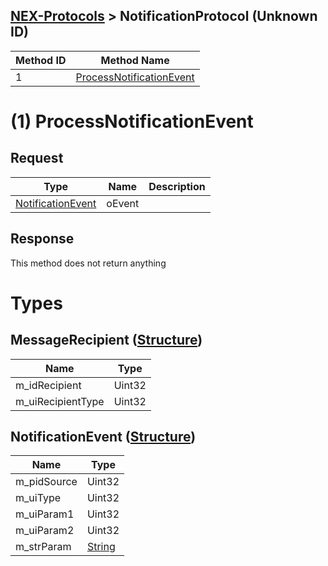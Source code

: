 ## [NEX-Protocols](https://github.com/kinnay/NintendoClients/wiki/NEX-Protocols) > NotificationProtocol (Unknown ID)

| Method ID | Method Name |
| --- | --- |
| 1 | [ProcessNotificationEvent](#1-processnotificationevent) |

# (1) ProcessNotificationEvent

## Request
| Type | Name | Description |
| --- | --- | --- |
| [NotificationEvent](#notificationevent) | oEvent |  |

## Response
This method does not return anything

# Types

## MessageRecipient ([Structure](https://github.com/kinnay/NintendoClients/wiki/NEX-Common-Types#structure))
| Name | Type |
| --- | --- |
| m_idRecipient | Uint32 |
| m_uiRecipientType | Uint32 |

## NotificationEvent ([Structure](https://github.com/kinnay/NintendoClients/wiki/NEX-Common-Types#structure))
| Name | Type |
| --- | --- |
| m_pidSource | Uint32 |
| m_uiType | Uint32 |
| m_uiParam1 | Uint32 |
| m_uiParam2 | Uint32 |
| m_strParam | [String](https://github.com/kinnay/NintendoClients/wiki/NEX-Common-Types#string) |